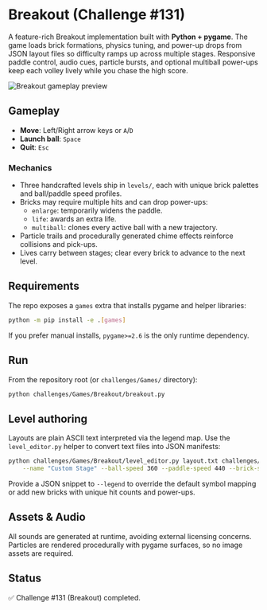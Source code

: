 # Breakout (Challenge #131)

A feature-rich Breakout implementation built with **Python + pygame**. The game
loads brick formations, physics tuning, and power-up drops from JSON layout
files so difficulty ramps up across multiple stages. Responsive paddle control,
audio cues, particle bursts, and optional multiball power-ups keep each volley
lively while you chase the high score.

![Breakout gameplay preview](../programming%20challenges.png)

## Gameplay

- **Move**: Left/Right arrow keys or `A`/`D`
- **Launch ball**: `Space`
- **Quit**: `Esc`

### Mechanics

- Three handcrafted levels ship in `levels/`, each with unique brick palettes
  and ball/paddle speed profiles.
- Bricks may require multiple hits and can drop power-ups:
  - `enlarge`: temporarily widens the paddle.
  - `life`: awards an extra life.
  - `multiball`: clones every active ball with a new trajectory.
- Particle trails and procedurally generated chime effects reinforce collisions
  and pick-ups.
- Lives carry between stages; clear every brick to advance to the next level.

## Requirements

The repo exposes a `games` extra that installs pygame and helper libraries:

```bash
python -m pip install -e .[games]
```

If you prefer manual installs, `pygame>=2.6` is the only runtime dependency.

## Run

From the repository root (or `challenges/Games/` directory):

```bash
python challenges/Games/Breakout/breakout.py
```

## Level authoring

Layouts are plain ASCII text interpreted via the legend map. Use the
`level_editor.py` helper to convert text files into JSON manifests:

```bash
python challenges/Games/Breakout/level_editor.py layout.txt challenges/Games/Breakout/levels/custom.json \
    --name "Custom Stage" --ball-speed 360 --paddle-speed 440 --brick-size 64 24
```

Provide a JSON snippet to `--legend` to override the default symbol mapping or
add new bricks with unique hit counts and power-ups.

## Assets & Audio

All sounds are generated at runtime, avoiding external licensing concerns.
Particles are rendered procedurally with pygame surfaces, so no image assets are
required.

## Status

✅ Challenge #131 (Breakout) completed.
